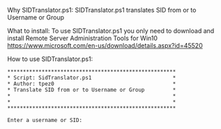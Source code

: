 Why SIDTranslator.ps1: 
  SIDTranslator.ps1 translates SID from or to Username or Group

What to install: 
  To use SIDTranslator.ps1 you only need to download and install Remote Server Administration Tools for Win10 https://www.microsoft.com/en-us/download/details.aspx?id=45520

How to use SIDTranslator.ps1:

    ******************************************************
    * Script: SidTranslator.ps1                          *
    * Author: tpez0                                      *
    * Translate SID from or to Username or Group         *
    *                                                    *
    *                                                    *
    ******************************************************

    Enter a username or SID:
